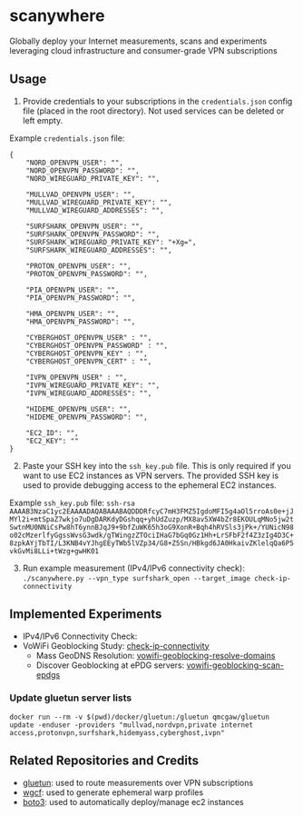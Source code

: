 # scanywhere
Globally deploy your Internet measurements, scans and experiments leveraging cloud infrastructure and consumer-grade VPN subscriptions

## Usage
1. Provide credentials to your subscriptions in the `credentials.json` config file (placed in the root directory). Not used services can be deleted or left empty.

Example `credentials.json` file:
```
{
    "NORD_OPENVPN_USER": "",
    "NORD_OPENVPN_PASSWORD": "",
    "NORD_WIREGUARD_PRIVATE_KEY": "",

    "MULLVAD_OPENVPN_USER": "",
    "MULLVAD_WIREGUARD_PRIVATE_KEY": "",
    "MULLVAD_WIREGUARD_ADDRESSES": "",

    "SURFSHARK_OPENVPN_USER": "",
    "SURFSHARK_OPENVPN_PASSWORD": "",
    "SURFSHARK_WIREGUARD_PRIVATE_KEY": "+Xg=",
    "SURFSHARK_WIREGUARD_ADDRESSES": "",

    "PROTON_OPENVPN_USER": "",
    "PROTON_OPENVPN_PASSWORD": "",

    "PIA_OPENVPN_USER": "",
    "PIA_OPENVPN_PASSWORD": "",

    "HMA_OPENVPN_USER": "",
    "HMA_OPENVPN_PASSWORD": "",

    "CYBERGHOST_OPENVPN_USER" : "",
    "CYBERGHOST_OPENVPN_PASSWORD" : "",
    "CYBERGHOST_OPENVPN_KEY" : "",
    "CYBERGHOST_OPENVPN_CERT" : "",

    "IVPN_OPENVPN_USER" : "",
    "IVPN_WIREGUARD_PRIVATE_KEY": "",
    "IVPN_WIREGUARD_ADDRESSES": "",

    "HIDEME_OPENVPN_USER": "",
    "HIDEME_OPENVPN_PASSWORD": "",

    "EC2_ID": "",
    "EC2_KEY": ""
}
```
2. Paste your SSH key into the `ssh_key.pub` file. This is only required if you want to use EC2 instances as VPN servers. The provided SSH key is used to provide debugging access to the ephemeral EC2 instances.

Example `ssh_key.pub` file:
`ssh-rsa AAAAB3NzaC1yc2EAAAADAQABAAABAQDDDRfcyC7mH3FMZ5IgdoMFI5g4aOl5rroAs0e+jJMYl2i+mtSpaZ7wkjo7uDgDARKdyDGshqq+yhUdZuzp/MX8av5XW4bZr8EKOULqMNo5jw2tSwtnMU0NNiCsPw8hT6ynnBJqJ9+9bfZuWK65h3oG9XonR+Bqh4hRVSls3jPk+/YUNicN98o02cMzerlfyGgssWvsG3wdk/gTWingzZTOciIHaG7bGq0Gz1Hh+LrSFbF2f4Z3zIg4D3C+8zpkAYjTbTI/L3KNB4vYJhgEEyTWb5lVZp34/G8+Z5Sn/HBkgd6JA0HkaivZKlelqQa6P5vkGvMi8LLi+tWzg+gwHK01`

3. Run example measurement (IPv4/IPv6 connectivity check):
`./scanywhere.py --vpn_type surfshark_open --target_image check-ip-connectivity`

## Implemented Experiments
- IPv4/IPv6 Connectivity Check: 
- VoWiFi Geoblocking Study: [check-ip-connectivity](/docker/check-ip-connectivity)
  - Mass GeoDNS Resolution: [vowifi-geoblocking-resolve-domains](/docker/vowifi-geoblocking-resolve-domains)
  - Discover Geoblocking at ePDG servers: [vowifi-geoblocking-scan-epdgs](/docker/vowifi-geoblocking-scan-epdgs)

### Update gluetun server lists
`docker run --rm -v $(pwd)/docker/gluetun:/gluetun qmcgaw/gluetun update -enduser -providers "mullvad,nordvpn,private internet access,protonvpn,surfshark,hidemyass,cyberghost,ivpn"`

## Related Repositories and Credits
* [gluetun](https://github.com/qdm12/gluetun): used to route measurements over VPN subscriptions
* [wgcf](https://github.com/ViRb3/wgcf): used to generate ephemeral warp profiles
* [boto3](https://github.com/boto/boto3): used to automatically deploy/manage ec2 instances
